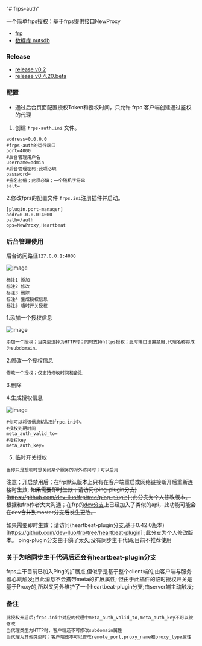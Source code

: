 "# frps-auth" 

一个简单frps授权；基于frps提供接口NewProxy
* [frp](https://github.com/fatedier/frp)
* [数据库 nutsdb](https://github.com/xujiajun/nutsdb)

### Release

* [release v0.2](https://github.com/dev-lluo/frps-auth/releases/tag/v0.2)
* [release v0.4.20.beta](https://github.com/dev-lluo/frps-auth/releases/tag/v0.4.20.beta)

### 配置
* 通过后台页面配置授权Token和授权时间，只允许 frpc 客户端创建通过鉴权的代理

1. 创建 `frps-auth.ini` 文件。
```
address=0.0.0.0
#frps-auth的运行端口
port=4000
#后台管理用户名
username=admin
#后台管理密码;此项必填
password=
#签名盐值；此项必填；一个随机字符串
salt=
```
2.修改fprs的配置文件 `frps.ini`注册插件并启动。

```
[plugin.port-manager]
addr=0.0.0.0:4000
path=/auth
ops=NewProxy,Heartbeat
```

### 后台管理使用
后台访问路径`127.0.0.1:4000`

![image](https://raw.githubusercontent.com/dev-lluo/readme-images/master/list-frps-auth.jpg)
```
标注1 添加
标注2 修改
标注3 删除
标注4 生成授权信息
标注5 临时开关授权
```

1.添加一个授权信息

![image](https://raw.githubusercontent.com/dev-lluo/readme-images/master/add-frps.auth.png)

```
添加一个授权；当类型选择为HTTP时；同时支持https授权；此时端口设置禁用,代理名称将成为subdomain。
```

2.修改一个授权信息

```
修改一个授权；仅支持修改时间和备注
```

3.删除

4.生成授权信息

![image](https://raw.githubusercontent.com/dev-lluo/readme-images/master/info-frps-auth.jpg)
```
#你可以将该信息粘贴到frpc.ini中。
#授权到期时间
meta_auth_valid_to=
#授权key
meta_auth_key=
```


5. 临时开关授权
```
当你只是想临时想关闭某个服务的对外访问时；可以启用
```

注意；开启禁用后；在frp默认版本上只有在客户端重启或网络链接断开后重新连接时生效;
~~如果需要即时生效；请访问(ping-plugin分支)[https://github.com/dev-lluo/frp/tree/ping-plugin] ;此分支为个人修改版本。~~
~~根据和frp作者大大沟通；在frp的[dev分支](https://github.com/fatedier/frp/tree/dev)上已经加入了类似的api，此功能可能会在dev合并到master分支后发生更改。~~

如果需要即时生效；请访问(heartbeat-plugin分支,基于0.42.0版本)[https://github.com/dev-lluo/frp/tree/heartbeat-plugin] ;此分支为个人修改版本。
ping-plugin分支由于鸽了太久;没有同步主干代码;目前不推荐使用

### 关于为啥同步主干代码后还会有heartbeat-plugin分支
frps主干目前已加入Ping的扩展点,但似乎是基于整个client端的;由客户端与服务器心跳触发;且此消息不会携带meta的扩展属性;
但由于此插件的临时授权开关是基于Proxy的;所以又另外维护了一个heartbeat-plugin分支;由server端主动触发;



### 备注


```
此授权开启后;frpc.ini中对应的代理中meta_auth_valid_to,meta_auth_key不可以被修改
当代理类型为HTTP时，客户端还不可修改subdomain属性
当代理为其他类型时；客户端还不可以修改remote_port,proxy_name和proxy_type属性
```
